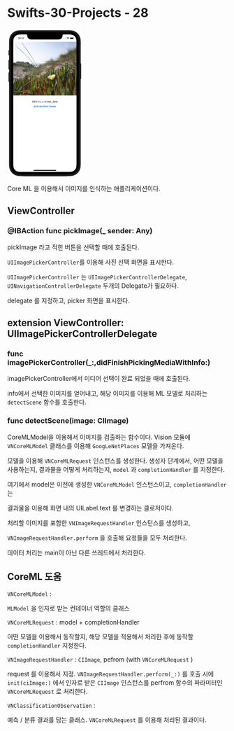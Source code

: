 # Swifts-30-Projects - 28

<img src="image_asset/Untitled.png" alt="image_asset/Untitled.png" style="zoom:33%;" />

Core ML 을 이용해서 이미지를 인식하는 애플리케이션이다.

## ViewController

### @IBAction func pickImage(_ sender: Any)

pickImage 라고 적힌 버튼을 선택할 때에 호출된다. 

`UIImagePickerController`를 이용해 사진 선택 화면을 표시한다.

`UIImagePickerController` 는 `UIImagePickerControllerDelegate`, `UINavigationControllerDelegate` 두개의 Delegate가 필요하다.

delegate 를 지정하고, picker 화면을 표시한다.

## extension ViewController: UIImagePickerControllerDelegate

### func imagePickerController(_:,didFinishPickingMediaWithInfo:)

imagePickerController에서 미디어 선택이 완료 되었을 때에 호출된다. 

info에서 선택한 이미지를 얻어내고, 해당 이미지를 이용해 ML 모델로 처리하는 `detectScene` 함수를 호출한다.

### func detectScene(image: CIImage)

CoreMLModel을 이용해서 이미지를 검출하는 함수이다. Vision 모듈에 `VNCoreMLModel` 클래스를 이용해 `GoogLeNetPlaces` 모델을 가져온다. 

모델을 이용해 `VNCoreMLRequest` 인스턴스를 생성한다. 생성자 단계에서, 어떤 모델을 사용하는지, 결과물을 어떻게 처리하는지, `model` 과 `completionHandler` 를 지정한다.

여기에서 model은 이전에 생성한 `VNCoreMLModel` 인스턴스이고, `completionHandler`는 

결과물을 이용해 화면 내의 UILabel.text 를 변경하는 클로저이다. 

처리할 이미지를 포함한 `VNImageRequestHandler` 인스턴스를 생성하고,

`VNImageRequestHandler.perform` 을 호출해 요청들을 모두 처리한다. 

데이터 처리는 main이 아닌 다른 쓰레드에서 처리한다.

## CoreML 도움

`VNCoreMLModel` :

`MLModel` 을 인자로 받는 컨테이너 역할의 클래스

`VNCoreMLRequest` : model + completionHandler

어떤 모델을 이용해서 동작할지, 해당 모델을 적용해서 처리한 후에 동작할 `completionHandler` 지정한다.

`VNImageRequestHandler` : `CIImage`, pefrom (with `VNCoreMLRequest` )

request 를 이용해서 지정. `VNImageRequestHandler.perform(_:)` 를 호출 시에 `init(ciImage:)` 에서 인자로 받은 `CIImage` 인스턴스를 perfrom 함수의 파라미터인 `VNCoreMLRequest` 로 처리한다.

`VNClassificationObservation` :

예측 / 분류 결과를 담는 클래스. `VNCoreMLRequest` 를 이용해 처리된 결과이다.